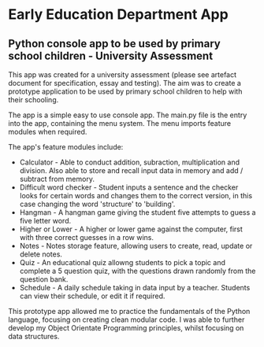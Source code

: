 # Early Education Department App
## Python console app to be used by primary school children - University Assessment

This app was created for a university assessment (please see artefact document for specification, essay and testing). The aim was to create a prototype application to be used by primary school children  to help with their schooling.

The app is a simple easy to use console app. The main.py file is the entry into the app, containing the menu system. The menu imports feature modules when required.

The app's feature modules include:
  * Calculator - Able to conduct addition, subraction, multiplication and division. Also able to store and recall input data in memory and add / subtract from memory.
  * Difficult word checker - Student inputs a sentence and the checker looks for certain words and changes them to the correct version, in this case changing the word 'structure' to 'building'.
  * Hangman - A hangman game giving the student five attempts to guess a five letter word.
  * Higher or Lower - A higher or lower game against the computer, first with three correct guesses in a row wins.
  * Notes - Notes storage feature, allowing users to create, read, update or delete notes.
  * Quiz - An educational quiz allowng students to pick a topic and complete a 5 question quiz, with the questions drawn randomly from the question bank.
  * Schedule - A daily schedule taking in data input by a teacher. Students can view their schedule, or edit it if required.
  
This prototype app allowed me to practice the fundamentals of the Python language, focusing on creating clean modular code. I was able to further develop my Object Orientate Programming principles, whilst focusing on data structures.
